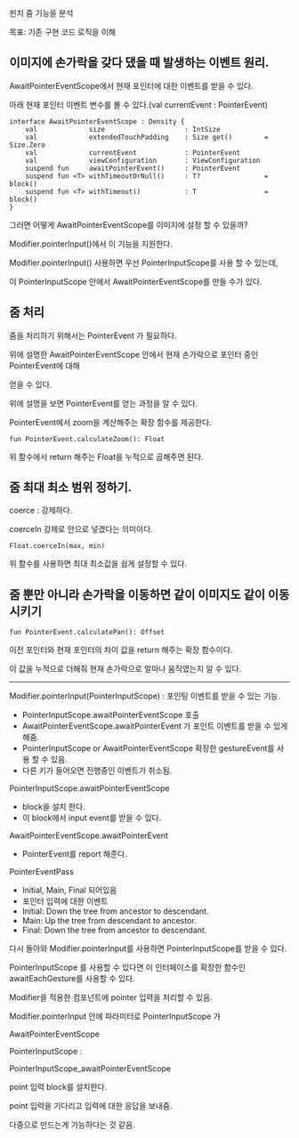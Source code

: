 핀치 줌 기능을 분석

목표: 기존 구현 코드 로직을 이해

## 이미지에 손가락을 갖다 댔을 때 발생하는 이벤트 원리.

AwaitPointerEventScope에서 현재 포인터에 대한 이벤트를 받을 수 있다.

아래 현재 포인터 이벤트 변수를 볼 수 있다.(val currentEvent : PointerEvent)

```
interface AwaitPointerEventScope : Density {
    val             size                    : IntSize
    val             extendedTouchPadding    : Size get()        = Size.Zero
    val             currentEvent            : PointerEvent
    val             viewConfiguration       : ViewConfiguration
    suspend fun     awaitPointerEvent()     : PointerEvent
    suspend fun <T> withTimeoutOrNull()     : T?                = block()
    suspend fun <T> withTimeout()           : T                 = block()
}
```

그러면 어떻게 AwaitPointerEventScope를 이미지에 설정 할 수 있을까?

Modifier.pointerInput()에서 이 기능을 지원한다.

Modifier.pointerInput() 사용하면 우선 PointerInputScope를 사용 할 수 있는데,

이 PointerInputScope 안에서 AwaitPointerEventScope를 만들 수가 있다.


## 줌 처리

줌을 처리하기 위해서는 PointerEvent 가 필요하다.

위에 설명한 AwaitPointerEventScope 안에서 현재 손가락으로 포인터 중인 PointerEvent에 대해

얻을 수 있다.

위에 설명을 보면 PointerEvent를 얻는 과정을 알 수 있다.

PointerEvent에서 zoom을 계산해주는 확장 함수를 제공한다.

```
fun PointerEvent.calculateZoom(): Float
```

위 함수에서 return 해주는 Float을 누적으로 곱해주면 된다.

## 줌 최대 최소 범위 정하기.

coerce : 강제하다.

coerceIn 강제로 안으로 넣겠다는 의미이다.

```
Float.coerceIn(max, min)
```

위 함수를 사용하면 최대 최소값을 쉽게 설정할 수 있다.

## 줌 뿐만 아니라 손가락을 이동하면 같이 이미지도 같이 이동 시키기

```
fun PointerEvent.calculatePan(): Offset
```

이전 포인터와 현재 포인터의 차이 값을 return 해주는 확장 함수이다.

이 값을 누적으로 더해줘 현재 손가락으로 얼마나 움직였는지 알 수 있다.


---------------------------------------------------------------------------------

Modifier.pointerInput(PointerInputScope) : 포인팅 이벤트를 받을 수 있는 기능.

- PointerInputScope.awaitPointerEventScope 호출
- AwaitPointerEventScope.awaitPointerEvent 가 포인트 이벤트를 받을 수 있게 해줌.
- PointerInputScope or AwaitPointerEventScope 확장한 gestureEvent를 사용 할 수 있음.
- 다른 키가 들어오면 진행중인 이벤트가 취소됨.


PointerInputScope.awaitPointerEventScope
- block을 설치 한다.
- 이 block에서 input event를 받을 수 있다.

AwaitPointerEventScope.awaitPointerEvent
- PointerEvent를 report 해준다.

PointerEventPass
- Initial, Main, Final 되어있음
- 포인터 입력에 대한 이벤트
- Initial: Down the tree from ancestor to descendant.
- Main: Up the tree from descendant to ancestor.
- Final: Down the tree from ancestor to descendant.


다시 돌아와 Modifier.pointerInput를 사용하면 PointerInputScope를 받을 수 있다.

PointerInputScope 를 사용할 수 있다면 
이 인터페이스를 확장한 함수인 awaitEachGesture를 사용할 수 있다.



Modifier을 적용한 컴포넌트에 pointer 입력을 처리할 수 있음.

Modifier.pointerInput 안에 파라미터로 PointerInputScope 가  

AwaitPointerEventScope

PointerInputScope : 


PointerInputScope_awaitPointerEventScope

point 입력 block를 설치한다.

point 입력을 기다리고 입력에 대한 응답을 보내줌.

다중으로 만드는게 가능하다는 것 같음.